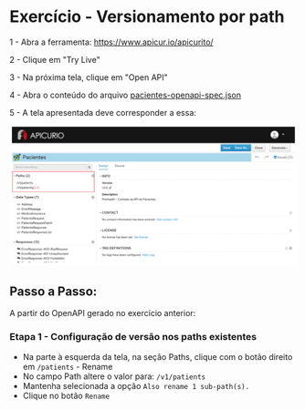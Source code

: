 # Exercício - Versionamento por path

1 - Abra a ferramenta:
https://www.apicur.io/apicurito/

2 - Clique em "Try Live"

3 - Na próxima tela, clique em "Open API"
 
4 - Abra o conteúdo do arquivo [pacientes-openapi-spec.json](pacientes-openapi-spec.json)

5 - A tela apresentada deve corresponder a essa:

![print01.png](print01.png)

## Passo a Passo:

A partir do OpenAPI gerado no exercício anterior:

### Etapa 1 - Configuração de versão nos paths existentes

* Na parte à esquerda da tela, na seção Paths, clique com o botão direito em `/patients` - Rename
* No campo Path altere o valor para: `/v1/patients`
* Mantenha selecionada a opção `Also rename 1 sub-path(s).`
* Clique no botão `Rename`